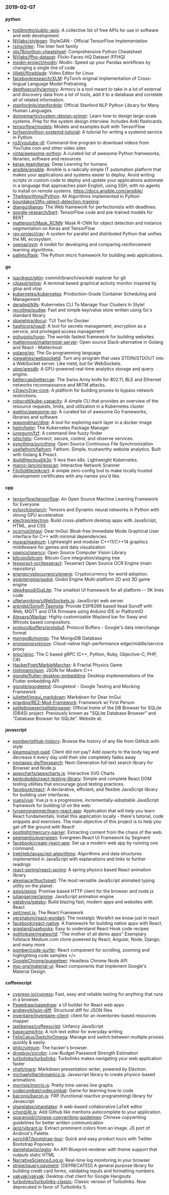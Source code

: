 ### 2019-02-07

#### python
* [toddmotto/public-apis](https://github.com/toddmotto/public-apis): A collective list of free APIs for use in software and web development.
* [NVlabs/stylegan](https://github.com/NVlabs/stylegan): StyleGAN - Official TensorFlow Implementation
* [rsms/inter](https://github.com/rsms/inter): The Inter font family
* [gto76/python-cheatsheet](https://github.com/gto76/python-cheatsheet): Comprehensive Python Cheatsheet
* [NVlabs/ffhq-dataset](https://github.com/NVlabs/ffhq-dataset): Flickr-Faces-HQ Dataset (FFHQ)
* [modin-project/modin](https://github.com/modin-project/modin): Modin: Speed up your Pandas workflows by changing a single line of code
* [jliljebl/flowblade](https://github.com/jliljebl/flowblade): Video Editor for Linux
* [facebookresearch/XLM](https://github.com/facebookresearch/XLM): PyTorch original implementation of Cross-lingual Language Model Pretraining.
* [depthsecurity/armory](https://github.com/depthsecurity/armory): Armory is a tool meant to take in a lot of external and discovery data from a lot of tools, add it to a database and correlate all of related information.
* [stanfordnlp/stanfordnlp](https://github.com/stanfordnlp/stanfordnlp): Official Stanford NLP Python Library for Many Human Languages
* [donnemartin/system-design-primer](https://github.com/donnemartin/system-design-primer): Learn how to design large-scale systems. Prep for the system design interview. Includes Anki flashcards.
* [tensorflow/models](https://github.com/tensorflow/models): Models and examples built with TensorFlow
* [torfsen/python-systemd-tutorial](https://github.com/torfsen/python-systemd-tutorial): A tutorial for writing a systemd service in Python
* [rg3/youtube-dl](https://github.com/rg3/youtube-dl): Command-line program to download videos from YouTube.com and other video sites
* [vinta/awesome-python](https://github.com/vinta/awesome-python): A curated list of awesome Python frameworks, libraries, software and resources
* [keras-team/keras](https://github.com/keras-team/keras): Deep Learning for humans
* [ansible/ansible](https://github.com/ansible/ansible): Ansible is a radically simple IT automation platform that makes your applications and systems easier to deploy. Avoid writing scripts or custom code to deploy and update your applications  automate in a language that approaches plain English, using SSH, with no agents to install on remote systems. https://docs.ansible.com/ansible/
* [TheAlgorithms/Python](https://github.com/TheAlgorithms/Python): All Algorithms implemented in Python
* [bourdakos1/tfjs-object-detection-training](https://github.com/bourdakos1/tfjs-object-detection-training): 
* [django/django](https://github.com/django/django): The Web framework for perfectionists with deadlines.
* [google-research/bert](https://github.com/google-research/bert): TensorFlow code and pre-trained models for BERT
* [matterport/Mask_RCNN](https://github.com/matterport/Mask_RCNN): Mask R-CNN for object detection and instance segmentation on Keras and TensorFlow
* [ray-project/ray](https://github.com/ray-project/ray): A system for parallel and distributed Python that unifies the ML ecosystem.
* [openai/gym](https://github.com/openai/gym): A toolkit for developing and comparing reinforcement learning algorithms.
* [pallets/flask](https://github.com/pallets/flask): The Python micro framework for building web applications.

#### go
* [isacikgoz/gitin](https://github.com/isacikgoz/gitin): commit/branch/workdir explorer for git
* [cjbassi/gotop](https://github.com/cjbassi/gotop): A terminal based graphical activity monitor inspired by gtop and vtop
* [kubernetes/kubernetes](https://github.com/kubernetes/kubernetes): Production-Grade Container Scheduling and Management
* [derailed/k9s](https://github.com/derailed/k9s):  Kubernetes CLI To Manage Your Clusters In Style!
* [recoilme/pudge](https://github.com/recoilme/pudge): Fast and simple key/value store written using Go's standard library
* [skanehira/docui](https://github.com/skanehira/docui): TUI Tool for Docker
* [hashicorp/vault](https://github.com/hashicorp/vault): A tool for secrets management, encryption as a service, and privileged access management
* [gohugoio/hugo](https://github.com/gohugoio/hugo): The worlds fastest framework for building websites.
* [mattermost/mattermost-server](https://github.com/mattermost/mattermost-server): Open source Slack-alternative in Golang and React - Mattermost
* [golang/go](https://github.com/golang/go): The Go programming language
* [joewalnes/websocketd](https://github.com/joewalnes/websocketd): Turn any program that uses STDIN/STDOUT into a WebSocket server. Like inetd, but for WebSockets.
* [uber/aresdb](https://github.com/uber/aresdb): A GPU-powered real-time analytics storage and query engine.
* [bettercap/bettercap](https://github.com/bettercap/bettercap): The Swiss Army knife for 802.11, BLE and Ethernet networks reconnaissance and MITM attacks.
* [v2ray/v2ray-core](https://github.com/v2ray/v2ray-core): A platform for building proxies to bypass network restrictions.
* [robscott/kube-capacity](https://github.com/robscott/kube-capacity): A simple CLI that provides an overview of the resource requests, limits, and utilization in a Kubernetes cluster
* [avelino/awesome-go](https://github.com/avelino/awesome-go): A curated list of awesome Go frameworks, libraries and software
* [wagoodman/dive](https://github.com/wagoodman/dive): A tool for exploring each layer in a docker image
* [helm/helm](https://github.com/helm/helm): The Kubernetes Package Manager
* [junegunn/fzf](https://github.com/junegunn/fzf):  A command-line fuzzy finder
* [istio/istio](https://github.com/istio/istio): Connect, secure, control, and observe services.
* [syncthing/syncthing](https://github.com/syncthing/syncthing): Open Source Continuous File Synchronization
* [usefathom/fathom](https://github.com/usefathom/fathom): Fathom. Simple, trustworthy website analytics. Built with Golang & Preact.
* [ibuildthecloud/k3s](https://github.com/ibuildthecloud/k3s): 5 less then k8s. Lightweight Kubernetes.
* [marco-lancini/goscan](https://github.com/marco-lancini/goscan): Interactive Network Scanner
* [FiloSottile/mkcert](https://github.com/FiloSottile/mkcert): A simple zero-config tool to make locally trusted development certificates with any names you'd like.

#### cpp
* [tensorflow/tensorflow](https://github.com/tensorflow/tensorflow): An Open Source Machine Learning Framework for Everyone
* [pytorch/pytorch](https://github.com/pytorch/pytorch): Tensors and Dynamic neural networks in Python with strong GPU acceleration
* [electron/electron](https://github.com/electron/electron): Build cross-platform desktop apps with JavaScript, HTML, and CSS
* [ocornut/imgui](https://github.com/ocornut/imgui): Dear ImGui: Bloat-free Immediate Mode Graphical User interface for C++ with minimal dependencies
* [mosra/magnum](https://github.com/mosra/magnum): Lightweight and modular C++11/C++14 graphics middleware for games and data visualization
* [opencv/opencv](https://github.com/opencv/opencv): Open Source Computer Vision Library
* [bitcoin/bitcoin](https://github.com/bitcoin/bitcoin): Bitcoin Core integration/staging tree
* [tesseract-ocr/tesseract](https://github.com/tesseract-ocr/tesseract): Tesseract Open Source OCR Engine (main repository)
* [energicryptocurrency/energi](https://github.com/energicryptocurrency/energi): Cryptocurrency for world adoption.
* [godotengine/godot](https://github.com/godotengine/godot): Godot Engine  Multi-platform 2D and 3D game engine
* [idea4good/GuiLite](https://github.com/idea4good/GuiLite): The smallest UI framework for all platform -- 5K lines code
* [uNetworking/uWebSockets.js](https://github.com/uNetworking/uWebSockets.js): JavaScript web server
* [arendst/Sonoff-Tasmota](https://github.com/arendst/Sonoff-Tasmota): Provide ESP8266 based itead Sonoff with Web, MQTT and OTA firmware using Arduino IDE or PlatformIO
* [Alexays/Waybar](https://github.com/Alexays/Waybar): Highly customizable Wayland bar for Sway and Wlroots based compositors.  
* [protocolbuffers/protobuf](https://github.com/protocolbuffers/protobuf): Protocol Buffers - Google's data interchange format
* [mongodb/mongo](https://github.com/mongodb/mongo): The MongoDB Database
* [envoyproxy/envoy](https://github.com/envoyproxy/envoy): Cloud-native high-performance edge/middle/service proxy
* [grpc/grpc](https://github.com/grpc/grpc): The C based gRPC (C++, Python, Ruby, Objective-C, PHP, C#)
* [HackerPoet/MarbleMarcher](https://github.com/HackerPoet/MarbleMarcher): A Fractal Physics Game
* [nlohmann/json](https://github.com/nlohmann/json): JSON for Modern C++
* [google/flutter-desktop-embedding](https://github.com/google/flutter-desktop-embedding): Desktop implementations of the Flutter embedding API
* [google/googletest](https://github.com/google/googletest): Googletest - Google Testing and Mocking Framework
* [juliettef/imgui_markdown](https://github.com/juliettef/imgui_markdown): Markdown for Dear ImGui
* [praydog/RE2-Mod-Framework](https://github.com/praydog/RE2-Mod-Framework): Framework w/ First Person
* [sqlitebrowser/sqlitebrowser](https://github.com/sqlitebrowser/sqlitebrowser): Official home of the DB Browser for SQLite (DB4S) project. Previously known as "SQLite Database Browser" and "Database Browser for SQLite". Website at:

#### javascript
* [pomber/github-history](https://github.com/pomber/github-history): Browse the history of any file from GitHub with style
* [kleampa/not-paid](https://github.com/kleampa/not-paid): Client did not pay? Add opacity to the body tag and decrease it every day until their site completely fades away
* [nextapps-de/flexsearch](https://github.com/nextapps-de/flexsearch): Next-Generation full text search library for Browser and Node.js
* [apexcharts/apexcharts.js](https://github.com/apexcharts/apexcharts.js):  Interactive SVG Charts
* [kentcdodds/react-testing-library](https://github.com/kentcdodds/react-testing-library):  Simple and complete React DOM testing utilities that encourage good testing practices.
* [facebook/react](https://github.com/facebook/react): A declarative, efficient, and flexible JavaScript library for building user interfaces.
* [vuejs/vue](https://github.com/vuejs/vue):  Vue.js is a progressive, incrementally-adoptable JavaScript framework for building UI on the web.
* [tyroprogrammer/learn-react-app](https://github.com/tyroprogrammer/learn-react-app): Application that will help you learn React fundamentals. Install this application locally - there's tutorial, code snippets and exercises. The main objective of this project is to help you get off the ground with React!
* [postlight/mercury-parser](https://github.com/postlight/mercury-parser):  Extracting content from the chaos of the web.
* [segmentio/evergreen](https://github.com/segmentio/evergreen):  Evergreen React UI Framework by Segment
* [facebook/create-react-app](https://github.com/facebook/create-react-app): Set up a modern web app by running one command.
* [trekhleb/javascript-algorithms](https://github.com/trekhleb/javascript-algorithms):  Algorithms and data structures implemented in JavaScript with explanations and links to further readings
* [react-spring/react-spring](https://github.com/react-spring/react-spring):  A spring physics based React animation library
* [alexmacarthur/typeit](https://github.com/alexmacarthur/typeit): The most versatile JavaScript animated typing utility on the planet.
* [axios/axios](https://github.com/axios/axios): Promise based HTTP client for the browser and node.js
* [juliangarnier/anime](https://github.com/juliangarnier/anime): JavaScript animation engine
* [gatsbyjs/gatsby](https://github.com/gatsbyjs/gatsby): Build blazing fast, modern apps and websites with React
* [zeit/next.js](https://github.com/zeit/next.js): The React Framework
* [yershalom/react-wordart](https://github.com/yershalom/react-wordart): The nostalgic WordArt we know just in react
* [facebook/react-native](https://github.com/facebook/react-native): A framework for building native apps with React.
* [gragland/usehooks](https://github.com/gragland/usehooks): Easy to understand React Hook code recipes
* [gothinkster/realworld](https://github.com/gothinkster/realworld): "The mother of all demo apps"  Exemplary fullstack Medium.com clone powered by React, Angular, Node, Django, and many more 
* [pomber/code-surfer](https://github.com/pomber/code-surfer): React component for scrolling, zooming and highlighting code samples </>
* [GoogleChrome/puppeteer](https://github.com/GoogleChrome/puppeteer): Headless Chrome Node API
* [mui-org/material-ui](https://github.com/mui-org/material-ui): React components that implement Google's Material Design.

#### coffeescript
* [cypress-io/cypress](https://github.com/cypress-io/cypress): Fast, easy and reliable testing for anything that runs in a browser.
* [Pagedraw/pagedraw](https://github.com/Pagedraw/pagedraw): a UI builder for React web apps
* [andreyvit/json-diff](https://github.com/andreyvit/json-diff): Structural diff for JSON files
* [inventaire/inventaire-client](https://github.com/inventaire/inventaire-client): client for an inventories-based resources mapper 
* [jashkenas/coffeescript](https://github.com/jashkenas/coffeescript): Unfancy JavaScript
* [basecamp/trix](https://github.com/basecamp/trix): A rich text editor for everyday writing
* [FelisCatus/SwitchyOmega](https://github.com/FelisCatus/SwitchyOmega): Manage and switch between multiple proxies quickly & easily.
* [philc/vimium](https://github.com/philc/vimium): The hacker's browser.
* [dropbox/zxcvbn](https://github.com/dropbox/zxcvbn): Low-Budget Password Strength Estimation
* [turbolinks/turbolinks](https://github.com/turbolinks/turbolinks): Turbolinks makes navigating your web application faster
* [yhatt/marp](https://github.com/yhatt/marp): Markdown presentation writer, powered by Electron.
* [michaelvillar/dynamics.js](https://github.com/michaelvillar/dynamics.js): Javascript library to create physics-based animations
* [morrisjs/morris.js](https://github.com/morrisjs/morris.js): Pretty time-series line graphs
* [codecombat/codecombat](https://github.com/codecombat/codecombat): Game for learning how to code.
* [baconjs/bacon.js](https://github.com/baconjs/bacon.js): FRP (functional reactive programming) library for Javascript
* [sharelatex/sharelatex](https://github.com/sharelatex/sharelatex): A web-based collaborative LaTeX editor
* [ichord/At.js](https://github.com/ichord/At.js): Add Github like mentions autocomplete to your application.
* [sparanoid/chinese-copywriting-guidelines](https://github.com/sparanoid/chinese-copywriting-guidelines): Chinese copywriting guidelines for better written communication
* [jariz/vibrant.js](https://github.com/jariz/vibrant.js): Extract prominent colors from an image. JS port of Android's Palette.
* [sorich87/bootstrap-tour](https://github.com/sorich87/bootstrap-tour): Quick and easy product tours with Twitter Bootstrap Popovers
* [danielgtaylor/aglio](https://github.com/danielgtaylor/aglio): An API Blueprint renderer with theme support that outputs static HTML
* [NarrativeScience/Log.io](https://github.com/NarrativeScience/Log.io): Real-time log monitoring in your browser
* [stripe/jquery.payment](https://github.com/stripe/jquery.payment): [DEPRECATED] A general purpose library for building credit card forms, validating inputs and formatting numbers.
* [yakyak/yakyak](https://github.com/yakyak/yakyak): Desktop chat client for Google Hangouts
* [turbolinks/turbolinks-classic](https://github.com/turbolinks/turbolinks-classic): Classic version of Turbolinks. Now deprecated in favor of Turbolinks 5.
